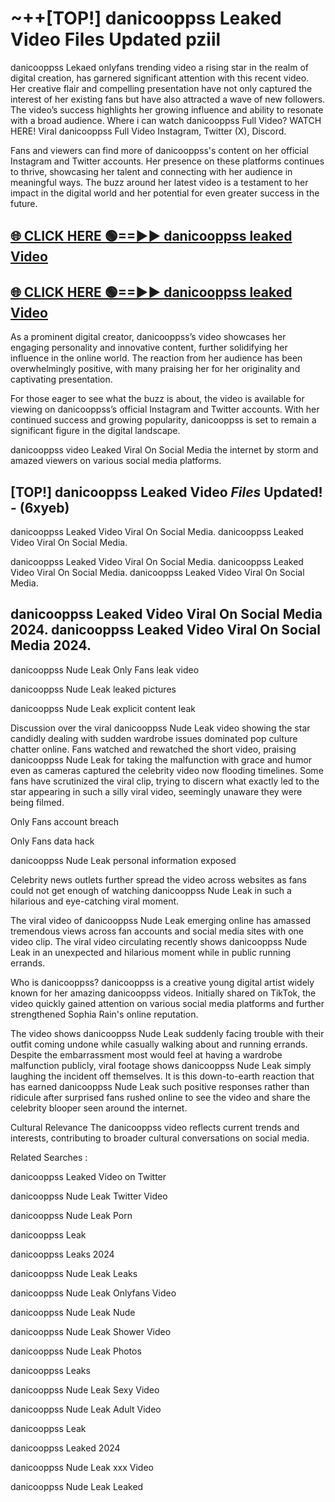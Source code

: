 # ~++[TOP!] danicooppss Leaked Video Files Updated pziil

 danicooppss Lekaed onlyfans trending video a rising star in the realm of digital creation, has garnered significant attention with this recent video. Her creative flair and compelling presentation have not only captured the interest of her existing fans but have also attracted a wave of new followers. The video’s success highlights her growing influence and ability to resonate with a broad audience.
Where i can watch  danicooppss Full Video? WATCH HERE! Viral  danicooppss Full Video Instagram, Twitter (X), Discord.


Fans and viewers can find more of  danicooppss's content on her official Instagram and Twitter accounts. Her presence on these platforms continues to thrive, showcasing her talent and connecting with her audience in meaningful ways. The buzz around her latest video is a testament to her impact in the digital world and her potential for even greater success in the future.


## [🌐 CLICK HERE 🟢==►►  danicooppss leaked Video ](https://onlyclips.site?title=danicooppss&ref=git)

## [🌐 CLICK HERE 🟢==►►  danicooppss leaked Video ](https://onlyclips.site?title=danicooppss&ref=git)


As a prominent digital creator,  danicooppss’s video showcases her engaging personality and innovative content, further solidifying her influence in the online world. The reaction from her audience has been overwhelmingly positive, with many praising her for her originality and captivating presentation.

For those eager to see what the buzz is about, the video is available for viewing on  danicooppss’s official Instagram and Twitter accounts. With her continued success and growing popularity,  danicooppss is set to remain a significant figure in the digital landscape.


  danicooppss video Leaked Viral On Social Media the internet by storm and amazed viewers on various social media platforms.


## [TOP!]  danicooppss Leaked Video *Files* Updated! - (6xyeb) 

 danicooppss Leaked Video Viral On Social Media. danicooppss Leaked Video Viral On Social Media.

 danicooppss Leaked Video Viral On Social Media. danicooppss Leaked Video Viral On Social Media. danicooppss Leaked Video Viral On Social Media.


##  danicooppss Leaked Video Viral On Social Media 2024. danicooppss Leaked Video Viral On Social Media 2024.
 danicooppss Nude Leak Only Fans leak video

 danicooppss Nude Leak leaked pictures

 danicooppss Nude Leak explicit content leak

Discussion over the viral  danicooppss Nude Leak video showing the star candidly dealing with sudden wardrobe issues dominated pop culture chatter online. Fans watched and rewatched the short video, praising  danicooppss Nude Leak for taking the malfunction with grace and humor even as cameras captured the celebrity video now flooding timelines. Some fans have scrutinized the viral clip, trying to discern what exactly led to the star appearing in such a silly viral video, seemingly unaware they were being filmed.


Only Fans account breach

Only Fans data hack

 danicooppss Nude Leak personal information exposed

Celebrity news outlets further spread the video across websites as fans could not get enough of watching  danicooppss Nude Leak in such a hilarious and eye-catching viral moment.


The viral video of  danicooppss Nude Leak emerging online has amassed tremendous views across fan accounts and social media sites with one video clip. The viral video circulating recently shows  danicooppss Nude Leak in an unexpected and hilarious moment while in public running errands.


Who is  danicooppss?  danicooppss is a creative young digital artist widely known for her amazing  danicooppss videos. Initially shared on TikTok, the video quickly gained attention on various social media platforms and further strengthened Sophia Rain's online reputation.

The video shows  danicooppss Nude Leak suddenly facing trouble with their outfit coming undone while casually walking about and running errands. Despite the embarrassment most would feel at having a wardrobe malfunction publicly, viral footage shows  danicooppss Nude Leak simply laughing the incident off themselves. It is this down-to-earth reaction that has earned  danicooppss Nude Leak such positive responses rather than ridicule after surprised fans rushed online to see the video and share the celebrity blooper seen around the internet.

Cultural Relevance The  danicooppss video reflects current trends and interests, contributing to broader cultural conversations on social media.

Related Searches :

 danicooppss Leaked Video on Twitter

 danicooppss Nude Leak Twitter Video

 danicooppss Nude Leak Porn

 danicooppss Leak 

 danicooppss Leaks 2024

 danicooppss Nude Leak Leaks

 danicooppss Nude Leak Onlyfans Video

 danicooppss Nude Leak Nude

 danicooppss Nude Leak Shower Video

 danicooppss Nude Leak Photos

 danicooppss Leaks

 danicooppss Nude Leak Sexy Video

 danicooppss Nude Leak Adult Video

 danicooppss Leak

 danicooppss Leaked 2024

 danicooppss Nude Leak xxx Video

 danicooppss Nude Leak Leaked
